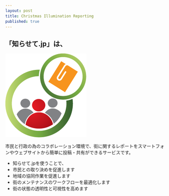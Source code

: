 ```yaml
---
layout: post
title: Christmas Illumination Reporting
published: true
---
```


## 「知らせて.jp」は、

![LogoGreen.png](/media/LogoGreen.png)

市民と行政の為のコラボレーション環境で、街に関するレポートをスマートフォンやウェブサイトから簡単に投稿・共有ができるサービスです。
- 知らせて.jpを使うことで、
- 市民との取り決めを促進します
- 地域の協同作業を促進します
- 街のメンテナンスのワークフローを最適化します
- 街の状態の透明性と可視性を高めます